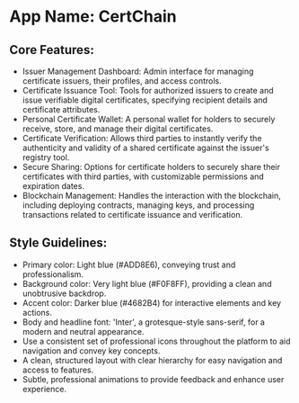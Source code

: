 # **App Name**: CertChain

## Core Features:

- Issuer Management Dashboard: Admin interface for managing certificate issuers, their profiles, and access controls.
- Certificate Issuance Tool: Tools for authorized issuers to create and issue verifiable digital certificates, specifying recipient details and certificate attributes.
- Personal Certificate Wallet: A personal wallet for holders to securely receive, store, and manage their digital certificates.
- Certificate Verification: Allows third parties to instantly verify the authenticity and validity of a shared certificate against the issuer's registry tool.
- Secure Sharing: Options for certificate holders to securely share their certificates with third parties, with customizable permissions and expiration dates.
- Blockchain Management: Handles the interaction with the blockchain, including deploying contracts, managing keys, and processing transactions related to certificate issuance and verification.

## Style Guidelines:

- Primary color: Light blue (#ADD8E6), conveying trust and professionalism.
- Background color: Very light blue (#F0F8FF), providing a clean and unobtrusive backdrop.
- Accent color: Darker blue (#4682B4) for interactive elements and key actions.
- Body and headline font: 'Inter', a grotesque-style sans-serif, for a modern and neutral appearance.
- Use a consistent set of professional icons throughout the platform to aid navigation and convey key concepts.
- A clean, structured layout with clear hierarchy for easy navigation and access to features.
- Subtle, professional animations to provide feedback and enhance user experience.